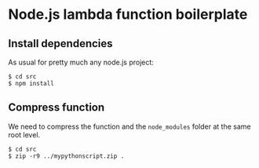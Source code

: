 # Node.js lambda function boilerplate


## Install dependencies
As usual for pretty much any node.js project:
```
$ cd src
$ npm install
```

## Compress function
We need to compress the function and the `node_modules` folder at the same root level.
```
$ cd src
$ zip -r9 ../mypythonscript.zip .
```
